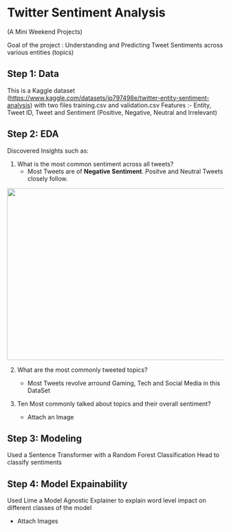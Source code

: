 # Twitter Sentiment Analysis 
(A Mini Weekend Projects)

Goal of the project : Understanding and Predicting Tweet Sentiments across various entities
 (topics)
 
## Step 1: Data
This is a Kaggle dataset (https://www.kaggle.com/datasets/jp797498e/twitter-entity-sentiment-analysis) with two files training.csv and validation.csv
Features :- Entity, Tweet ID, Tweet and Sentiment (Positive, Negative, Neutral and Irrelevant)

## Step 2: EDA
Discovered Insights such as:

1. What is the most common sentiment across all tweets?
   - Most Tweets are of **Negative Sentiment**. Positve and Neutral Tweets closely follow.
<p align = 'center'> <img width="1500" img height= "400" alt="submission" src="https://github.com/siddh30/Digit_Recognizer-Kaggle_Competion/blob/main/Leaderboard-2022.png"> </p>


2. What are the most commonly tweeted topics?
   - Most Tweets revolve arround Gaming, Tech and Social Media in this DataSet


3. Ten Most commonly talked about topics and their overall sentiment?
   - Attach an Image


## Step 3: Modeling
Used a Sentence Transformer with a Random Forest Classification Head to classify sentiments


## Step 4: Model Expainability 
Used Lime a Model Agnostic Explainer to explain word level impact on different classes of the model
   - Attach Images
